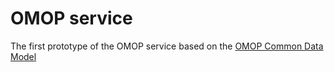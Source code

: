 # OMOP service

The first prototype of the OMOP service based on the [OMOP Common Data Model](https://ohdsi.github.io/CommonDataModel/index.html)
